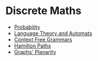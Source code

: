 # Discrete Maths

+ <a href="https://github.com/nothingelsematters/University/tree/master/Discrete\ Math/3.Probability">Probability</a>
+ <a href="https://github.com/nothingelsematters/University/tree/master/Discrete\ Math/4.Languages">Language Theory and Automats</a>
+ <a href="https://github.com/nothingelsematters/University/tree/master/Discrete\ Math/5.CFGrammar">Context Free Grammars</a>
+ <a href="https://github.com/nothingelsematters/University/tree/master/Discrete\ Math/6.Hamilton">Hamilton Paths</a>
+ <a href="https://github.com/nothingelsematters/University/tree/master/Discrete\ Math/7.Planarity">Graphs' Planarity</a>
